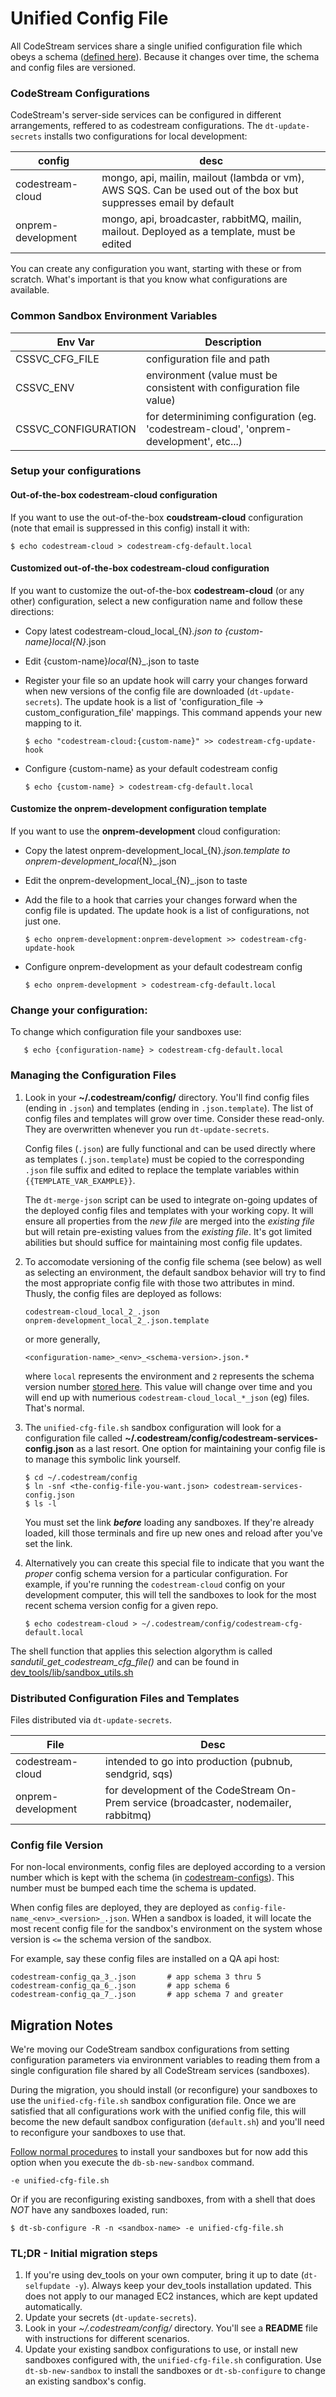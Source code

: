 # Unified Config File

All CodeStream services share a single unified configuration file which obeys a
schema ([defined here](https://github.com/TeamCodeStream/codestream-configs)).
Because it changes over time, the schema and config files are versioned.

### CodeStream Configurations

CodeStream's server-side services can be configured in different arrangements, reffered to as codestream configurations. The `dt-update-secrets` installs two configurations
for local development:

| config | desc |
| --- | --- |
| codestream-cloud | mongo, api, mailin, mailout (lambda or vm), AWS SQS. Can be used out of the box but suppresses email by default |
| onprem-development | mongo, api, broadcaster, rabbitMQ, mailin, mailout. Deployed as a template, must be edited |

You can create any configuration you want, starting with these or from scratch.
What's important is that you know what configurations are available.

### Common Sandbox Environment Variables

| Env Var | Description |
| --- | --- |
| CSSVC_CFG_FILE | configuration file and path |
| CSSVC_ENV | environment (value must be consistent with configuration file value) |
| CSSVC_CONFIGURATION | for determiniming configuration (eg. 'codestream-cloud', 'onprem-development', etc...) |

### Setup your configurations

#### Out-of-the-box codestream-cloud configuration
If you want to use the out-of-the-box **coudstream-cloud** configuration (note
that email is suppressed in this config) install it with:
```
$ echo codestream-cloud > codestream-cfg-default.local
```

#### Customized out-of-the-box codestream-cloud configuration
If you want to customize the out-of-the-box **codestream-cloud** (or any other)
configuration, select a new configuration name and follow these directions:

* Copy latest codestream-cloud_local_{N}_.json to {custom-name}_local_{N}_.json

* Edit {custom-name}_local_{N}_.json to taste

* Register your file so an update hook will carry your changes forward when new
  versions of the config file are downloaded (`dt-update-secrets`). The update
  hook is a list of 'configuration_file -> custom_configuration_file' mappings.
  This command appends your new mapping to it.
	```
	$ echo "codestream-cloud:{custom-name}" >> codestream-cfg-update-hook
	```

* Configure {custom-name} as your default codestream config
	```
	$ echo {custom-name} > codestream-cfg-default.local
	```

#### Customize the onprem-development configuration template

If you want to use the **onprem-development** cloud configuration:

* Copy the latest onprem-development_local_{N}_.json.template to
  onprem-development_local_{N}_.json

* Edit the onprem-development_local_{N}_.json to taste

* Add the file to a hook that carries your changes forward when the config file
  is updated. The update hook is a list of configurations, not just one.
	```
	$ echo onprem-development:onprem-development >> codestream-cfg-update-hook
	```

* Configure onprem-development as your default codestream config
	```
	$ echo onprem-development > codestream-cfg-default.local
	```

### Change your configuration:
To change which configuration file your sandboxes use:

	   $ echo {configuration-name} > codestream-cfg-default.local

### Managing the Configuration Files
1. Look in your **~/.codestream/config/** directory. You'll find config files
   (ending in `.json`) and templates (ending in `.json.template`). The list of
   config files and templates will grow over time. Consider these read-only.
   They are overwritten whenever you run `dt-update-secrets`.

   Config files (`.json`) are fully functional and can be used directly where as
   templates (`.json.template`) must be copied to the corresponding `.json` file
   suffix and edited to replace the template variables within
   `{{TEMPLATE_VAR_EXAMPLE}}`.

   The `dt-merge-json` script can be used to integrate on-going updates of the
   deployed config files and templates with your working copy. It will ensure
   all properties from the _new file_ are merged into the _existing file_ but
   will retain pre-existing values from the _existing file_. It's got limited
   abilities but should suffice for maintaining most config file updates.

1. To accomodate versioning of the config file schema (see below) as well as
   selecting an environment, the default sandbox behavior will try to find the
   most appropriate config file with those two attributes in mind.
   Thusly, the config files are deployed as follows:
   ```
   codestream-cloud_local_2_.json
   onprem-development_local_2_.json.template
   ```
   or more generally,
   ```
   <configuration-name>_<env>_<schema-version>.json.*
   ```
   where `local` represents the environment and `2` represents the schema
   version number [stored
   here](https://github.com/TeamCodeStream/codestream-configs/blob/develop/parameters.preview).
   This value will change over time and you will end up with numerious
   `codestream-cloud_local_*_json` (eg) files. That's normal.

1. The `unified-cfg-file.sh` sandbox configuration will look for a configuration
   file called **~/.codestream/config/codestream-services-config.json** as a
   last resort. One option for maintaining your config file is to manage this
   symbolic link yourself.
   ```
   $ cd ~/.codestream/config
   $ ln -snf <the-config-file-you-want.json> codestream-services-config.json
   $ ls -l
   ```
   You must set the link **_before_** loading any sandboxes.  If they're already
   loaded, kill those terminals and fire up new ones and reload after you've set
   the link.

1. Alternatively you can create this special file to indicate that you want the
   _proper_ config schema version for a particular configuration. For example,
   if you're running the `codestream-cloud` config on your development computer,
   this will tell the sandboxes to look for the most recent schema version
   config for a given repo.
   ```
   $ echo codestream-cloud > ~/.codestream/config/codestream-cfg-default.local
   ```

The shell function that applies this selection algorythm is called
_sandutil_get_codestream_cfg_file()_ and can be found in
[dev_tools/lib/sandbox_utils.sh](https://github.com/TeamCodeStream/dev_tools/blob/master/lib/sandbox_utils.sh)

### Distributed Configuration Files and Templates
Files distributed via `dt-update-secrets`.

| File | Desc |
| --- | --- |
| codestream-cloud | intended to go into production (pubnub, sendgrid, sqs) |
| onprem-development | for development of the CodeStream On-Prem service (broadcaster, nodemailer, rabbitmq) |


### Config file Version

For non-local environments, config files are deployed according to a version
number which is kept with the schema (in
[codestream-configs](https://github.com/teamcodestream/codestream-configs)).
This number must be bumped each time the schema is updated.

When config files are deployed, they are deployed as
`config-file-name_<env>_<version>_.json`. WHen a sandbox is loaded, it will
locate the most recent config file for the sandbox's environment on the system
whose version is `<=` the schema version of the sandbox.

For example, say these config files are installed on a QA api host:
```
codestream-config_qa_3_.json       # app schema 3 thru 5
codestream-config_qa_6_.json       # app schema 6
codestream-config_qa_7_.json       # app schema 7 and greater
```

## Migration Notes

We're moving our CodeStream sandbox configurations from setting configuration
parameters via environment variables to reading them from a single configuration
file shared by all CodeStream services (sandboxes).

During the migration, you should install (or reconfigure) your sandboxes to use
the `unified-cfg-file.sh` sandbox configuration file. Once we are satisfied
that all configurations work with the unified config file, this will become the
new default sandbox configuration (`default.sh`) and you'll need to reconfigure
your sandboxes to use that.

[Follow normal procedures](README.md#quick-start) to install your sandboxes but
for now add this option when you execute the `db-sb-new-sandbox` command.
```
-e unified-cfg-file.sh
```
Or if you are reconfiguring existing sandboxes, from with a shell
that does *NOT* have any sandboxes loaded, run:
```
$ dt-sb-configure -R -n <sandbox-name> -e unified-cfg-file.sh
```

### TL;DR - Initial migration steps
1. If you're using dev_tools on your own computer, bring it up to date
   (`dt-selfupdate -y`). Always keep your dev_tools installation updated. This
   does not apply to our managed EC2 instances, which are kept updated
   automatically.
1. Update your secrets (`dt-update-secrets`).
1. Look in your _~/.codestream/config/_ directory. You'll see a **README**
   file with instructions for different scenarios.
1. Update your existing sandbox configurations to use, or install new sandboxes
   configured with, the `unified-cfg-file.sh` configuration.  Use
   `dt-sb-new-sandbox` to install the sandboxes or `dt-sb-configure` to change
   an existing sandbox's config.
